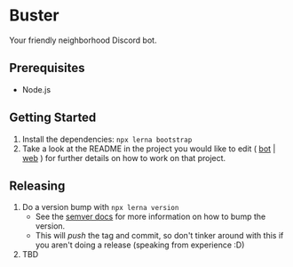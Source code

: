 # Buster

Your friendly neighborhood Discord bot.

## Prerequisites

- Node.js

## Getting Started

1. Install the dependencies: `npx lerna bootstrap`
2. Take a look at the README in the project you would like to edit ( [bot](./packages/bot/README.md) | [web](./packages/web/README.md) ) for further details on how to work on that project.

## Releasing

1. Do a version bump with `npx lerna version`
   - See the [semver docs](https://semver.org/#summary) for more information on how to bump the version.
   - This will _push_ the tag and commit, so don't tinker around with this if you aren't doing a release (speaking from experience :D)
2. TBD
